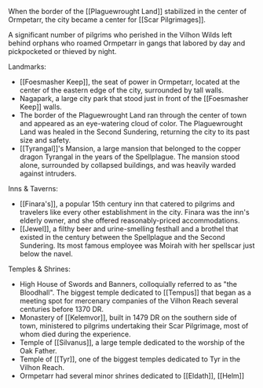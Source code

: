 When the border of the [[Plaguewrought Land]] stabilized in the center of Ormpetarr, the city became a center for [[Scar Pilgrimages]]. 

A significant number of pilgrims who perished in the Vilhon Wilds left behind orphans who roamed Ormpetarr in gangs that labored by day and pickpocketed or thieved by night.

Landmarks:
- [[Foesmasher Keep]], the seat of power in Ormpetarr, located at the center of the eastern edge of the city, surrounded by tall walls.
- Nagapark, a large city park that stood just in front of the [[Foesmasher Keep]] walls.
- The border of the Plaguewrought Land ran through the center of town and appeared as an eye-watering cloud of color. The Plaguewrought Land was healed in the Second Sundering, returning the city to its past size and safety.
- [[Tyrangal]]'s Mansion, a large mansion that belonged to the copper dragon Tyrangal in the years of the Spellplague. The mansion stood alone, surrounded by collapsed buildings, and was heavily warded against intruders.

Inns & Taverns:
- [[Finara's]], a popular 15th century inn that catered to pilgrims and travelers like every other establishment in the city. Finara was the inn's elderly owner, and she offered reasonably-priced accommodations.
- [[Jewel]], a filthy beer and urine-smelling festhall and a brothel that existed in the century between the Spellplague and the Second Sundering. Its most famous employee was Moirah with her spellscar just below the navel.

Temples & Shrines:
- High House of Swords and Banners, colloquially referred to as "the Bloodhall". The biggest temple dedicated to [[Tempus]] that began as a meeting spot for mercenary companies of the Vilhon Reach several centuries before 1370 DR.
- Monastery of [[Kelemvor]], built in 1479 DR on the southern side of town, ministered to pilgrims undertaking their Scar Pilgrimage, most of whom died during the experience.
- Temple of [[Silvanus]], a large temple dedicated to the worship of the Oak Father.
- Temple of [[Tyr]], one of the biggest temples dedicated to Tyr in the Vilhon Reach.
- Ormpetarr had several minor shrines dedicated to [[Eldath]], [[Helm]]